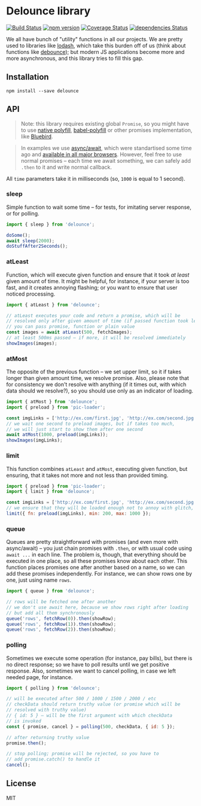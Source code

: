 # Delounce library

[![Build Status](https://travis-ci.org/Bloomca/delounce.svg?branch=master)](https://travis-ci.org/Bloomca/delounce)
[![npm version](https://badge.fury.io/js/delounce.svg)](https://badge.fury.io/js/delounce)
[![Coverage Status](https://coveralls.io/repos/github/Bloomca/delounce/badge.svg?branch=master)](https://coveralls.io/github/Bloomca/delounce?branch=master)
[![dependencies Status](https://david-dm.org/bloomca/delounce/status.svg)](https://david-dm.org/bloomca/delounce)

We all have bunch of "utility" functions in all our projects. We are pretty used to libraries like [lodash](https://lodash.com/), which take this burden off of us (think about functions like [debounce](https://lodash.com/docs/4.17.4#debounce)); but modern JS applications become more and more asynchronous, and this library tries to fill this gap.

## Installation

```shell
npm install --save delounce
```

## API

> Note: this library requires existing global `Promise`, so you might have to use [native polyfill](https://github.com/stefanpenner/es6-promise), [babel-polyfill](https://babeljs.io/docs/usage/polyfill/) or other promises implementation, like [Bluebird](https://github.com/petkaantonov/bluebird).

> In examples we use [async/await](https://developers.google.com/web/fundamentals/getting-started/primers/async-functions), which were standartised some time ago and [available in all major browsers](http://caniuse.com/#feat=async-functions). However, feel free to use normal promises – each time we await something, we can safely add `.then` to it and write normal callback.

All `time` parameters take it in milliseconds (so, `1000` is equal to 1 second).

### sleep

Simple function to wait some time – for tests, for imitating server response, or for polling.

```javascript
import { sleep } from 'delounce';

doSome();
await sleep(2000);
doStuffAfter2Seconds();
```

### atLeast

Function, which will execute given function and ensure that it took _at least_ given amount of time. It might be helpful, for instance, if your server is too fast, and it creates annoying flashing; or you want to ensure that user noticed processing.

```javascript
import { atLeast } from 'delounce';

// atLeast executes your code and return a promise, which will be
// resolved only after given amount of time (if passed function took less time)
// you can pass promise, function or plain value
const images = await atLeast(500, fetchImages);
// at least 500ms passed – if more, it will be resolved immediately
showImages(images);
```

### atMost

The opposite of the previous function – we set upper limit, so it if takes longer than given amount time, we resolve promise. Also, please note that for consistency we don't resolve with anything (if it times out, with which data should we resolve?), so you should use only as an indicator of loading.

```javascript
import { atMost } from 'delounce';
import { preload } from 'pic-loader';

const imgLinks = ['http://ex.com/first.jpg', 'http://ex.com/second.jpg', 'http://ex.com/third.jpg'];
// we wait one second to preload images, but if takes too much,
// we will just start to show them after one second
await atMost(1000, preload(imgLinks));
showImages(imgLinks);
```

### limit

This function combines `atLeast` and `atMost`, executing given function, but ensuring, that it takes not more and not less than provided timing.

```javascript
import { preload } from 'pic-loader';
import { limit } from 'delounce';

const imgLinks = ['http://ex.com/first.jpg', 'http://ex.com/second.jpg', 'http://ex.com/third.jpg'];
// we ensure that they will be loaded enough not to annoy with glitch, but not too long
limit({ fn: preload(imgLinks), min: 200, max: 1000 });
```

### queue

Queues are pretty straightforward with promises (and even more with async/await) – you just chain promises with `.then`, or with usual code using `await ...` in each line. The problem is, though, that everything should be executed in one place, so all these promises know about each other.
This function places promises one after another based on a name, so we can add these promises independently. For instance, we can show rows one by one, just using name `rows`.

```javascript
import { queue } from 'delounce';

// rows will be fetched one after another
// we don't use await here, because we show rows right after loading
// but add all them synchronously
queue('rows', fetchRow(0)).then(showRow);
queue('rows', fetchRow(1)).then(showRow);
queue('rows', fetchRow(2)).then(showRow);
```

### polling

Sometimes we execute some operation (for instance, pay bills), but there is no direct response; so we have to poll results until we get positive response. Also, sometimes we want to cancel polling, in case we left needed page, for instance.

```js
import { polling } from 'delounce';

// will be executed after 500 / 1000 / 1500 / 2000 / etc
// checkData should return truthy value (or promise which will be
// resolved with truthy value)
// { id: 5 } – will be the first argument with which checkData
// is invoked
const { promise, cancel } = polling(500, checkData, { id: 5 });

// after returning truthy value
promise.then();

// stop polling; promise will be rejected, so you have to
// add promise.catch() to handle it
cancel();
```

## License

MIT
